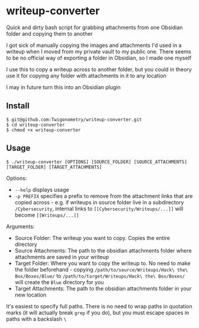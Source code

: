# writeup-converter
Quick and dirty bash script for grabbing attachments from one Obsidian folder and copying them to another

I got sick of manually copying the images and attachments I'd used in a writeup when I moved from my private vault to my public one. There seems to be no official way of exporting a folder in Obsidian, so I made one myself

I use this to copy a writeup across to another folder, but you could in theory use it for copying any folder with attachments in it to any location

I may in future turn this into an Obsidian plugin

## Install

```
$ git@github.com:Twigonometry/writeup-converter.git
$ cd writeup-converter
$ chmod +x writeup-converter
```

## Usage

```
$ ./writeup-converter [OPTIONS] [SOURCE_FOLDER] [SOURCE_ATTACHMENTS] [TARGET_FOLDER] [TARGET_ATTACHMENTS]
```

Options:
- `--help` displays usage
- `-p PREFIX` specifies a prefix to remove from the attachment links that are copied across - e.g. if writeups in source folder live in a subdirectory `/Cybersecurity`, internal links to `[[Cybersecurity/Writeups/...]]` will become `[[Writeups/...]]`

Arguments:
- Source Folder: The writeup you want to copy. Copies the entire directory
- Source Attachments: The path to the obsidian attachments folder where attachments are saved in your writeup
- Target Folder: Where you want to copy the writeup to. No need to make the folder beforehand - copying `/path/to/source/Writeups/Hack\ the\ Box/Boxes/Blue/` to `/path/to/target/Writeups/Hack\ the\ Box/Boxes/` will create the `Blue` directory for you
- Target Attachments: The path to the obsidian attachments folder in your new location

It's easiest to specify full paths. There is no need to wrap paths in quotation marks (it will actually break `grep` if you do), but you must escape spaces in paths with a backslash `\`